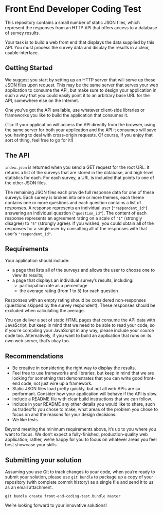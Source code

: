 # Front End Developer Coding Test

This repository contains a small number of static JSON files, which represent the responses from an HTTP API that offers access to a database of survey results.

Your task is to build a web front end that displays the data supplied by this API. You must process the survey data and display the results in a clear, usable interface.

## Getting Started

We suggest you start by setting up an HTTP server that will serve up these JSON files upon request. This may be the same server that serves your web application to consume the API, but make sure to design your application in such a way that you could easily point it to an arbitrary base URL for the API, somewhere else on the Internet.

One you’ve got the API available, use whatever client-side libraries or frameworks you like to build the application that consumes it.

(Tip: If your application will access the API directly from the browser, using the same server for both your application and the API it consumes will save you having to deal with cross-origin requests. Of course, if you enjoy that sort of thing, feel free to go for it!)

## The API

`index.json` is returned when you send a GET request for the root URL. It returns a list of the surveys that are stored in the database, and high-level statistics for each. For each survey, a URL is included that points to one of the other JSON files.

The remaining JSON files each provide full response data for one of these surveys. Each survey is broken into one or more themes, each theme contains one or more questions and each question contains a list of responses. A response represents an individual user (`"respondent_id"`) answering an individual question (`"question_id"`). The content of each response represents an agreement rating on a scale of `"1"` (strongly disagree) to `"5"` (strongly agree). If you wished, you could obtain all of the responses for a single user by consulting all of the responses with that user’s `"respondent_id"`.

## Requirements

Your application should include:

* a page that lists all of the surveys and allows the user to choose one to view its results;
* a page that displays an individual survey’s results, including:
    - participation rate as a percentage
    - the average rating (from 1 to 5) for each question

Responses with an empty rating should be considered non-responses (questions skipped by the survey respondent). These responses should be excluded when calculating the average.

You can deliver a set of static HTML pages that consume the API data with JavaScript, but keep in mind that we need to be able to read your code, so if you’re compiling your JavaScript in any way, please include your source code too. Alternatively, if you want to build an application that runs on its own web server, that’s okay too.

## Recommendations

* Be creative in considering the right way to display the results.
* Feel free to use frameworks and libraries, but keep in mind that we are looking for something that demonstrates that you can write good front-end code, not just wire up a framework.
* Static JSON files load pretty quickly, but not all web APIs are so performant. Consider how your application will behave if the API is slow.
* Include a README file with clear build instructions that we can follow.
* Include in your README any other details you would like to share, such as tradeoffs you chose to make, what areas of the problem you chose to focus on and the reasons for your design decisions.
* We like tests.

Beyond meeting the minimum requirements above, it’s up to you where you want to focus. We don’t expect a fully-finished, production-quality web application; rather, we’re happy for you to focus on whatever areas you feel best showcase your skills.

## Submitting your solution

Assuming you use Git to track changes to your code, when you’re ready to submit your solution, please use `git bundle` to package up a copy of your repository (with complete commit history) as a single file and send it to us as an email attachment.

```
git bundle create front-end-coding-test.bundle master
```

We’re looking forward to your innovative solutions!
